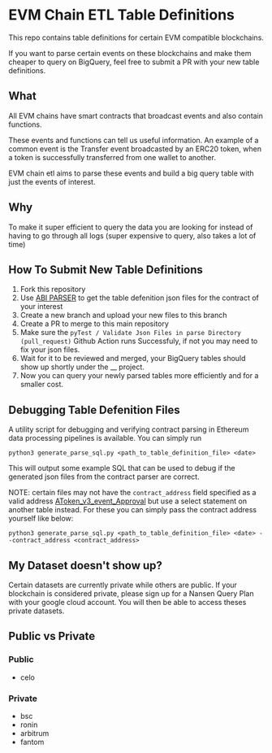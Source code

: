 # EVM Chain ETL Table Definitions

This repo contains table definitions for certain EVM compatible blockchains.

If you want to parse certain events on these blockchains and make them cheaper to query on BigQuery, feel free to submit a PR with your new table definitions.

## What

All EVM chains have smart contracts that broadcast events and also contain functions.

These events and functions can tell us useful information. An example of a common event is the Transfer event broadcasted by an ERC20 token, when a token is successfully transferred from one wallet to another.

EVM chain etl aims to parse these events and build a big query table with just the events of interest.

## Why

To make it super efficient to query the data you are looking for instead of having to go through all logs (super expensive to query, also takes a lot of time)

## How To Submit New Table Definitions

1. Fork this repository
2. Use [ABI PARSER](https://nansen-contract-parser-prod.web.app/) to get the table defenition json files for the contract of your interest
3. Create a new branch and upload your new files to this branch
4. Create a PR to merge to this main repository
5. Make sure the `pyTest / Validate Json Files in parse Directory (pull_request)` Github Action runs Successfuly, if not you may need to fix your json files.
6. Wait for it to be reviewed and merged, your BigQuery tables should show up shortly under the \_\_ project.
7. Now you can query your newly parsed tables more efficiently and for a smaller cost.


## Debugging Table Defenition Files

A utility script for debugging and verifying contract parsing in Ethereum data processing pipelines is available. You can simply run 

```
python3 generate_parse_sql.py <path_to_table_definition_file> <date>
```

This will output some example SQL that can be used to debug if the generated json files from the contract parser are correct. 

NOTE: certain files may not have the `contract_address` field specified as a valid address [AToken_v3_event_Approval](parse/table_definitions_arbitrum/aave/AToken_v3_event_Approval.json) but use a select statement on another table instead. For these you can simply pass the contract address yourself like below:

```
python3 generate_parse_sql.py <path_to_table_definition_file> <date> --contract_address <contract_address>
```

## My Dataset doesn't show up?

Certain datasets are currently private while others are public.
If your blockchain is considered private, please sign up for a Nansen Query Plan with your google cloud account.
You will then be able to access theses private datasets.

## Public vs Private

### Public

- celo

### Private

- bsc
- ronin
- arbitrum
- fantom

